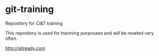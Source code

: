 git-training
============

Repository for Ci&amp;T training

This repository is used for trainning purpouses and will be reseted very often.

http://gitready.com
